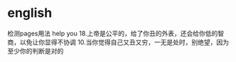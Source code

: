 # english
检测pages用法
help you
18.上帝是公平的，给了你丑的外表，还会给你低的智商，以免让你显得不协调
10.当你觉得自己又丑又穷，一无是处时，别绝望，因为至少你的判断是对的

